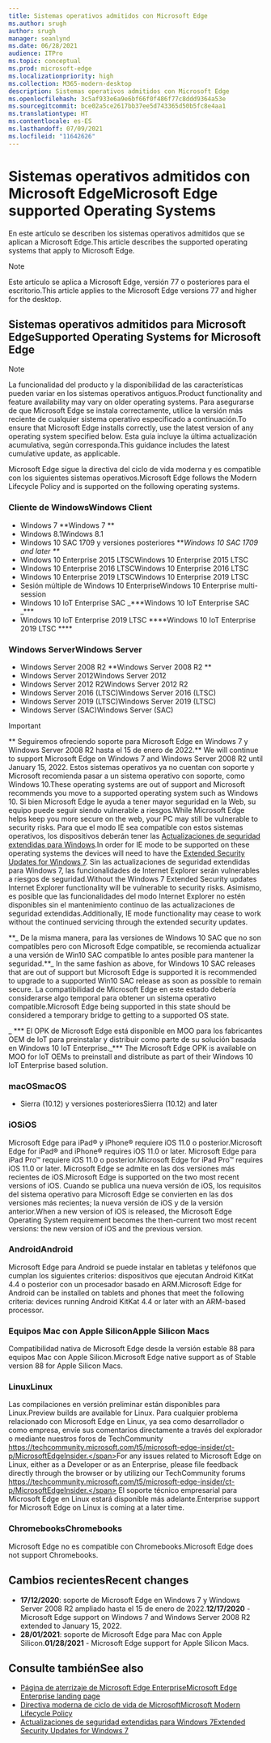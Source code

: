```yaml
---
title: Sistemas operativos admitidos con Microsoft Edge
ms.author: srugh
author: srugh
manager: seanlynd
ms.date: 06/28/2021
audience: ITPro
ms.topic: conceptual
ms.prod: microsoft-edge
ms.localizationpriority: high
ms.collection: M365-modern-desktop
description: Sistemas operativos admitidos con Microsoft Edge
ms.openlocfilehash: 3c5af933e6a9e6bf66f0f486f77c8ddd9364a53e
ms.sourcegitcommit: bce02a5ce2617bb37ee5d743365d50b5fc8e4aa1
ms.translationtype: HT
ms.contentlocale: es-ES
ms.lasthandoff: 07/09/2021
ms.locfileid: "11642626"
---
```

# <a name="microsoft-edge-supported-operating-systems"></a><span data-ttu-id="fed6f-103">Sistemas operativos admitidos con Microsoft Edge</span><span class="sxs-lookup"><span data-stu-id="fed6f-103">Microsoft Edge supported Operating Systems</span></span>

<span data-ttu-id="fed6f-104">En este artículo se describen los sistemas operativos admitidos que se aplican a Microsoft Edge.</span><span class="sxs-lookup"><span data-stu-id="fed6f-104">This article describes the supported operating systems that apply to Microsoft Edge.</span></span>

> [!NOTE]
> <span data-ttu-id="fed6f-105">Este artículo se aplica a Microsoft Edge, versión 77 o posteriores para el escritorio.</span><span class="sxs-lookup"><span data-stu-id="fed6f-105">This article applies to the Microsoft Edge versions 77 and higher for the desktop.</span></span>

## <a name="supported-operating-systems-for-microsoft-edge"></a><span data-ttu-id="fed6f-106">Sistemas operativos admitidos para Microsoft Edge</span><span class="sxs-lookup"><span data-stu-id="fed6f-106">Supported Operating Systems for Microsoft Edge</span></span>

> [!NOTE]
> <span data-ttu-id="fed6f-107">La funcionalidad del producto y la disponibilidad de las características pueden variar en los sistemas operativos antiguos.</span><span class="sxs-lookup"><span data-stu-id="fed6f-107">Product functionality and feature availability may vary on older operating systems.</span></span> <span data-ttu-id="fed6f-108">Para asegurarse de que Microsoft Edge se instala correctamente, utilice la versión más reciente de cualquier sistema operativo especificado a continuación.</span><span class="sxs-lookup"><span data-stu-id="fed6f-108">To ensure that Microsoft Edge installs correctly, use the latest version of any operating system specified below.</span></span> <span data-ttu-id="fed6f-109">Esta guía incluye la última actualización acumulativa, según corresponda.</span><span class="sxs-lookup"><span data-stu-id="fed6f-109">This guidance includes the latest cumulative update, as applicable.</span></span>


<span data-ttu-id="fed6f-110">Microsoft Edge sigue la directiva del ciclo de vida moderna y es compatible con los siguientes sistemas operativos.</span><span class="sxs-lookup"><span data-stu-id="fed6f-110">Microsoft Edge follows the Modern Lifecycle Policy and is supported on the following operating systems.</span></span>

### <a name="windows-client"></a><span data-ttu-id="fed6f-111">Cliente de Windows</span><span class="sxs-lookup"><span data-stu-id="fed6f-111">Windows Client</span></span>

- <span data-ttu-id="fed6f-112">Windows 7 \*\*</span><span class="sxs-lookup"><span data-stu-id="fed6f-112">Windows 7 \*\*</span></span>
- <span data-ttu-id="fed6f-113">Windows 8.1</span><span class="sxs-lookup"><span data-stu-id="fed6f-113">Windows 8.1</span></span>
- <span data-ttu-id="fed6f-114">Windows 10 SAC 1709 y versiones posteriores \*\*_</span><span class="sxs-lookup"><span data-stu-id="fed6f-114">Windows 10 SAC 1709 and later \*\*_</span></span>
- <span data-ttu-id="fed6f-115">Windows 10 Enterprise 2015 LTSC</span><span class="sxs-lookup"><span data-stu-id="fed6f-115">Windows 10 Enterprise 2015 LTSC</span></span>
- <span data-ttu-id="fed6f-116">Windows 10 Enterprise 2016 LTSC</span><span class="sxs-lookup"><span data-stu-id="fed6f-116">Windows 10 Enterprise 2016 LTSC</span></span>
- <span data-ttu-id="fed6f-117">Windows 10 Enterprise 2019 LTSC</span><span class="sxs-lookup"><span data-stu-id="fed6f-117">Windows 10 Enterprise 2019 LTSC</span></span>
- <span data-ttu-id="fed6f-118">Sesión múltiple de Windows 10 Enterprise</span><span class="sxs-lookup"><span data-stu-id="fed6f-118">Windows 10 Enterprise multi-session</span></span>
- <span data-ttu-id="fed6f-119">Windows 10 IoT Enterprise SAC _\*\*\*</span><span class="sxs-lookup"><span data-stu-id="fed6f-119">Windows 10 IoT Enterprise SAC _\*\*\*</span></span>
- <span data-ttu-id="fed6f-120">Windows 10 IoT Enterprise 2019 LTSC \*\*\*\*</span><span class="sxs-lookup"><span data-stu-id="fed6f-120">Windows 10 IoT Enterprise 2019 LTSC \*\*\*\*</span></span>

### <a name="windows-server"></a><span data-ttu-id="fed6f-121">Windows Server</span><span class="sxs-lookup"><span data-stu-id="fed6f-121">Windows Server</span></span>

- <span data-ttu-id="fed6f-122">Windows Server 2008 R2 \*\*</span><span class="sxs-lookup"><span data-stu-id="fed6f-122">Windows Server 2008 R2 \*\*</span></span>
- <span data-ttu-id="fed6f-123">Windows Server 2012</span><span class="sxs-lookup"><span data-stu-id="fed6f-123">Windows Server 2012</span></span>
- <span data-ttu-id="fed6f-124">Windows Server 2012 R2</span><span class="sxs-lookup"><span data-stu-id="fed6f-124">Windows Server 2012 R2</span></span>
- <span data-ttu-id="fed6f-125">Windows Server 2016 (LTSC)</span><span class="sxs-lookup"><span data-stu-id="fed6f-125">Windows Server 2016 (LTSC)</span></span>
- <span data-ttu-id="fed6f-126">Windows Server 2019 (LTSC)</span><span class="sxs-lookup"><span data-stu-id="fed6f-126">Windows Server 2019 (LTSC)</span></span>
- <span data-ttu-id="fed6f-127">Windows Server (SAC)</span><span class="sxs-lookup"><span data-stu-id="fed6f-127">Windows Server (SAC)</span></span>

> [!IMPORTANT]
> <span data-ttu-id="fed6f-128">\*\* Seguiremos ofreciendo soporte para Microsoft Edge en Windows 7 y Windows Server 2008 R2 hasta el 15 de enero de 2022.</span><span class="sxs-lookup"><span data-stu-id="fed6f-128">\*\* We will continue to support Microsoft Edge on Windows 7 and Windows Server 2008 R2 until January 15, 2022.</span></span> <span data-ttu-id="fed6f-129">Estos sistemas operativos ya no cuentan con soporte y Microsoft recomienda pasar a un sistema operativo con soporte, como Windows 10.</span><span class="sxs-lookup"><span data-stu-id="fed6f-129">These operating systems are out of support and Microsoft recommends you move to a supported operating system such as Windows 10.</span></span> <span data-ttu-id="fed6f-130">Si bien Microsoft Edge le ayuda a tener mayor seguridad en la Web, su equipo puede seguir siendo vulnerable a riesgos.</span><span class="sxs-lookup"><span data-stu-id="fed6f-130">While Microsoft Edge helps keep you more secure on the web, your PC may still be vulnerable to security risks.</span></span> <span data-ttu-id="fed6f-131">Para que el modo IE sea compatible con estos sistemas operativos, los dispositivos deberán tener las [Actualizaciones de seguridad extendidas para Windows](https://support.microsoft.com/help/4527878/faq-about-extended-security-updates-for-windows-7).</span><span class="sxs-lookup"><span data-stu-id="fed6f-131">In order for IE mode to be supported on these operating systems the devices will need to have the [Extended Security Updates for Windows 7](https://support.microsoft.com/help/4527878/faq-about-extended-security-updates-for-windows-7).</span></span> <span data-ttu-id="fed6f-132">Sin las actualizaciones de seguridad extendidas para Windows 7, las funcionalidades de Internet Explorer serán vulnerables a riesgos de seguridad.</span><span class="sxs-lookup"><span data-stu-id="fed6f-132">Without the Windows 7 Extended Security updates Internet Explorer functionality will be vulnerable to security risks.</span></span> <span data-ttu-id="fed6f-133">Asimismo, es posible que las funcionalidades del modo Internet Explorer no estén disponibles sin el mantenimiento continuo de las actualizaciones de seguridad extendidas.</span><span class="sxs-lookup"><span data-stu-id="fed6f-133">Additionally, IE mode functionality may cease to work without the continued servicing through the extended security updates.</span></span>  
>
> <span data-ttu-id="fed6f-134">\*\*_ De la misma manera, para las versiones de Windows 10 SAC que no son compatibles pero con Microsoft Edge compatible, se recomienda actualizar a una versión de Win10 SAC compatible lo antes posible para mantener la seguridad.</span><span class="sxs-lookup"><span data-stu-id="fed6f-134">\*\*_ In the same fashion as above, for Windows 10 SAC releases that are out of support but Microsoft Edge is supported it is recommended to upgrade to a supported Win10 SAC release as soon as possible to remain secure.</span></span> <span data-ttu-id="fed6f-135">La compatibilidad de Microsoft Edge en este estado debería considerarse algo temporal para obtener un sistema operativo compatible.</span><span class="sxs-lookup"><span data-stu-id="fed6f-135">Microsoft Edge being supported in this state should be considered a temporary bridge to getting to a supported OS state.</span></span>
>
> <span data-ttu-id="fed6f-136">_ \*\*\* El OPK de Microsoft Edge está disponible en MOO para los fabricantes OEM de IoT para preinstalar y distribuir como parte de su solución basada en Windows 10 IoT Enterprise.</span><span class="sxs-lookup"><span data-stu-id="fed6f-136">_\*\*\* The Microsoft Edge OPK is available on MOO for IoT OEMs to preinstall and distribute as part of their Windows 10 IoT Enterprise based solution.</span></span>

### <a name="macos"></a><span data-ttu-id="fed6f-137">macOS</span><span class="sxs-lookup"><span data-stu-id="fed6f-137">macOS</span></span>

- <span data-ttu-id="fed6f-138">Sierra (10.12) y versiones posteriores</span><span class="sxs-lookup"><span data-stu-id="fed6f-138">Sierra (10.12) and later</span></span>

### <a name="ios"></a><span data-ttu-id="fed6f-139">iOS</span><span class="sxs-lookup"><span data-stu-id="fed6f-139">iOS</span></span>

<span data-ttu-id="fed6f-140">Microsoft Edge para iPad&reg; y iPhone&reg; requiere iOS 11.0 o posterior.</span><span class="sxs-lookup"><span data-stu-id="fed6f-140">Microsoft Edge for iPad&reg; and iPhone&reg; requires iOS 11.0 or later.</span></span> <span data-ttu-id="fed6f-141">Microsoft Edge para iPad Pro&trade; requiere iOS 11.0 o posterior.</span><span class="sxs-lookup"><span data-stu-id="fed6f-141">Microsoft Edge for iPad Pro&trade; requires iOS 11.0 or later.</span></span> <span data-ttu-id="fed6f-142">Microsoft Edge se admite en las dos versiones más recientes de iOS.</span><span class="sxs-lookup"><span data-stu-id="fed6f-142">Microsoft Edge is supported on the two most recent versions of iOS.</span></span> <span data-ttu-id="fed6f-143">Cuando se publica una nueva versión de iOS, los requisitos del sistema operativo para Microsoft Edge se convierten en las dos versiones más recientes; la nueva versión de iOS y de la versión anterior.</span><span class="sxs-lookup"><span data-stu-id="fed6f-143">When a new version of iOS is released, the Microsoft Edge Operating System requirement becomes the then-current two most recent versions: the new version of iOS and the previous version.</span></span>

### <a name="android"></a><span data-ttu-id="fed6f-144">Android</span><span class="sxs-lookup"><span data-stu-id="fed6f-144">Android</span></span>

<span data-ttu-id="fed6f-145">Microsoft Edge para Android se puede instalar en tabletas y teléfonos que cumplan los siguientes criterios: dispositivos que ejecutan Android KitKat 4.4 o posterior con un procesador basado en ARM.</span><span class="sxs-lookup"><span data-stu-id="fed6f-145">Microsoft Edge for Android can be installed on tablets and phones that meet the following criteria: devices running Android KitKat 4.4 or later with an ARM-based processor.</span></span>

### <a name="apple-silicon-macs"></a><span data-ttu-id="fed6f-146">Equipos Mac con Apple Silicon</span><span class="sxs-lookup"><span data-stu-id="fed6f-146">Apple Silicon Macs</span></span>

<span data-ttu-id="fed6f-147">Compatibilidad nativa de Microsoft Edge desde la versión estable 88 para equipos Mac con Apple Silicon.</span><span class="sxs-lookup"><span data-stu-id="fed6f-147">Microsoft Edge native support as of Stable version 88 for Apple Silicon Macs.</span></span>

### <a name="linux"></a><span data-ttu-id="fed6f-148">Linux</span><span class="sxs-lookup"><span data-stu-id="fed6f-148">Linux</span></span>

<span data-ttu-id="fed6f-149">Las compilaciones en versión preliminar están disponibles para Linux.</span><span class="sxs-lookup"><span data-stu-id="fed6f-149">Preview builds are available for Linux.</span></span> <span data-ttu-id="fed6f-150">Para cualquier problema relacionado con Microsoft Edge en Linux, ya sea como desarrollador o como empresa, envíe sus comentarios directamente a través del explorador o mediante nuestros foros de TechCommunity https://techcommunity.microsoft.com/t5/microsoft-edge-insider/ct-p/MicrosoftEdgeInsider.</span><span class="sxs-lookup"><span data-stu-id="fed6f-150">For any issues related to Microsoft Edge on Linux, either as a Developer or as an Enterprise, please file feedback directly through the browser or by utilizing our TechCommunity forums https://techcommunity.microsoft.com/t5/microsoft-edge-insider/ct-p/MicrosoftEdgeInsider.</span></span> <span data-ttu-id="fed6f-151">El soporte técnico empresarial para Microsoft Edge en Linux estará disponible más adelante.</span><span class="sxs-lookup"><span data-stu-id="fed6f-151">Enterprise support for Microsoft Edge on Linux is coming at a later time.</span></span>

### <a name="chromebooks"></a><span data-ttu-id="fed6f-152">Chromebooks</span><span class="sxs-lookup"><span data-stu-id="fed6f-152">Chromebooks</span></span>

<span data-ttu-id="fed6f-153">Microsoft Edge no es compatible con Chromebooks.</span><span class="sxs-lookup"><span data-stu-id="fed6f-153">Microsoft Edge does not support Chromebooks.</span></span>

## <a name="recent-changes"></a><span data-ttu-id="fed6f-154">Cambios recientes</span><span class="sxs-lookup"><span data-stu-id="fed6f-154">Recent changes</span></span>

- <span data-ttu-id="fed6f-155">**17/12/2020**: soporte de Microsoft Edge en Windows 7 y Windows Server 2008 R2 ampliado hasta el 15 de enero de 2022.</span><span class="sxs-lookup"><span data-stu-id="fed6f-155">**12/17/2020** - Microsoft Edge support on Windows 7 and Windows Server 2008 R2 extended to January 15, 2022.</span></span>
- <span data-ttu-id="fed6f-156">**28/01/2021**: soporte de Microsoft Edge para Mac con Apple Silicon.</span><span class="sxs-lookup"><span data-stu-id="fed6f-156">**01/28/2021** - Microsoft Edge support for Apple Silicon Macs.</span></span>

## <a name="see-also"></a><span data-ttu-id="fed6f-157">Consulte también</span><span class="sxs-lookup"><span data-stu-id="fed6f-157">See also</span></span>

- [<span data-ttu-id="fed6f-158">Página de aterrizaje de Microsoft Edge Enterprise</span><span class="sxs-lookup"><span data-stu-id="fed6f-158">Microsoft Edge Enterprise landing page</span></span>](https://aka.ms/EdgeEnterprise)
- [<span data-ttu-id="fed6f-159">Directiva moderna de ciclo de vida de Microsoft</span><span class="sxs-lookup"><span data-stu-id="fed6f-159">Microsoft Modern Lifecycle Policy</span></span>](https://support.microsoft.com/help/30881/modern-lifecycle-policy)
- [<span data-ttu-id="fed6f-160">Actualizaciones de seguridad extendidas para Windows 7</span><span class="sxs-lookup"><span data-stu-id="fed6f-160">Extended Security Updates for Windows 7</span></span>](https://support.microsoft.com/help/4527878/faq-about-extended-security-updates-for-windows-7)
